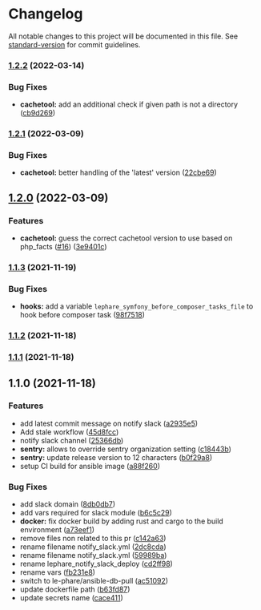 # Changelog

All notable changes to this project will be documented in this file. See [standard-version](https://github.com/conventional-changelog/standard-version) for commit guidelines.

### [1.2.2](https://github.com/le-phare/ansible-deploy/compare/v1.2.1...v1.2.2) (2022-03-14)


### Bug Fixes

* **cachetool:** add an additional check if given path is not a directory ([cb9d269](https://github.com/le-phare/ansible-deploy/commit/cb9d26944278523b2a1cf1134eb4021a5353cf25))

### [1.2.1](https://github.com/le-phare/ansible-deploy/compare/v1.2.0...v1.2.1) (2022-03-09)


### Bug Fixes

* **cachetool:** better handling of the 'latest' version ([22cbe69](https://github.com/le-phare/ansible-deploy/commit/22cbe69fe394c724664c686fe82d4038efe66720))

## [1.2.0](https://github.com/le-phare/ansible-deploy/compare/v1.1.3...v1.2.0) (2022-03-09)


### Features

* **cachetool:** guess the correct cachetool version to use based on php_facts ([#16](https://github.com/le-phare/ansible-deploy/issues/16)) ([3e9401c](https://github.com/le-phare/ansible-deploy/commit/3e9401ccd06d7dd704d82afc084e4f6a141be644))

### [1.1.3](https://github.com/le-phare/ansible-deploy/compare/v1.1.2...v1.1.3) (2021-11-19)


### Bug Fixes

* **hooks:** add a variable `lephare_symfony_before_composer_tasks_file` to hook before composer task ([98f7518](https://github.com/le-phare/ansible-deploy/commit/98f75186dc58211b508a5174c59bd64671c7e3f0))

### [1.1.2](https://github.com/le-phare/ansible-deploy/compare/v1.1.1...v1.1.2) (2021-11-18)

### [1.1.1](https://github.com/le-phare/ansible-deploy/compare/v1.1.0...v1.1.1) (2021-11-18)

## 1.1.0 (2021-11-18)


### Features

* add latest commit message on notify slack ([a2935e5](https://github.com/le-phare/ansible-deploy/commit/a2935e53ff26d1ef438fdd78dfdc773ad609e859))
* Add stale workflow ([45d8fcc](https://github.com/le-phare/ansible-deploy/commit/45d8fcc9e97dfea5c4cac4e9a5bf325459388d9b))
* notify slack channel ([25366db](https://github.com/le-phare/ansible-deploy/commit/25366dbc6fded848120dd5c156de657a5a4d16e8))
* **sentry:** allows to override sentry organization setting ([c18443b](https://github.com/le-phare/ansible-deploy/commit/c18443b747bba0ab18226dfadf626c985573d88e))
* **sentry:** update release version to 12 characters ([b0f29a8](https://github.com/le-phare/ansible-deploy/commit/b0f29a86f0dffd0d1b5ee22a0b7f2470e4fed252))
* setup CI build for ansible image ([a88f260](https://github.com/le-phare/ansible-deploy/commit/a88f2605e613be93ecb1cf0b18425ee4c5043767))


### Bug Fixes

* add slack domain ([8db0db7](https://github.com/le-phare/ansible-deploy/commit/8db0db72c24ae759be4e1027c7351dd43fabe416))
* add vars required for slack module ([b6c5c29](https://github.com/le-phare/ansible-deploy/commit/b6c5c296c44926410e3864f0ba172944552dfda5))
* **docker:** fix docker build by adding rust and cargo to the build environment ([a73eef1](https://github.com/le-phare/ansible-deploy/commit/a73eef16a08706aaf45a7eb4e13b1a608793189f))
* remove files non related to this pr ([c142a63](https://github.com/le-phare/ansible-deploy/commit/c142a63745d91bc4fb673984ad08f8c375b6ef83))
* rename filename notify_slack.yml ([2dc8cda](https://github.com/le-phare/ansible-deploy/commit/2dc8cda08241e08ed5ff8a8ae230ad64c40b117d))
* rename filename notify_slack.yml ([59989ba](https://github.com/le-phare/ansible-deploy/commit/59989baefe5e183ae50287a0782bf578744fe979))
* rename lephare_notify_slack_deploy ([cd2ff98](https://github.com/le-phare/ansible-deploy/commit/cd2ff982c14d28063ec3ead2d1af436b16448eda))
* rename vars ([fb231e8](https://github.com/le-phare/ansible-deploy/commit/fb231e8e26502b8499f1bdfba1388cb1a98c0fb0))
* switch to le-phare/ansible-db-pull ([ac51092](https://github.com/le-phare/ansible-deploy/commit/ac510922319fd26ff6045ce60667b0ae989b8481))
* update dockerfile path ([b63fd87](https://github.com/le-phare/ansible-deploy/commit/b63fd8789c32219de520c154ae6413b45b35fd63))
* update secrets name ([cace411](https://github.com/le-phare/ansible-deploy/commit/cace41191d2df38369c909592fe6a7d43de55fe1))

